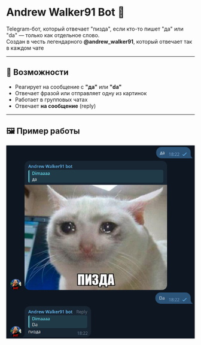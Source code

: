 # Andrew Walker91 Bot 🤖

Telegram-бот, который отвечает "пизда", если кто-то пишет "да" или "da" — только как отдельное слово.  
Создан в честь легендарного **@andrew_walker91**, который отвечает так в каждом чате

---

## 🔧 Возможности

- Реагирует на сообщение с **"да"** или **"da"**
- Отвечает фразой или отправляет одну из картинок
- Работает в групповых чатах
- Отвечает **на сообщение** (reply)

---

## 🖼 Пример работы

![Пример](./assets/example.png)
